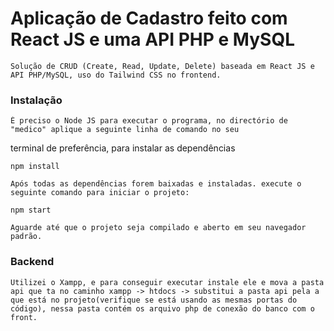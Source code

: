 #  Aplicação de Cadastro feito com React JS e uma API PHP e MySQL
	Solução de CRUD (Create, Read, Update, Delete) baseada em React JS e API PHP/MySQL, uso do Tailwind CSS no frontend. 




### Instalação
 	É preciso o Node JS para executar o programa, no directório de "medico" aplique a seguinte linha de comando no seu
terminal de preferência, para instalar as dependências
	
	npm install
	
	Após todas as dependências forem baixadas e instaladas. execute o seguinte comando para iniciar o projeto:

	npm start

	Aguarde até que o projeto seja compilado e aberto em seu navegador padrão.

	

### Backend

	Utilizei o Xampp, e para conseguir executar instale ele e mova a pasta api que ta no caminho xampp -> htdocs -> substitui a pasta api pela a que está no projeto(verifique se está usando as mesmas portas do código), nessa pasta contém os arquivo php de conexão do banco com o front.


